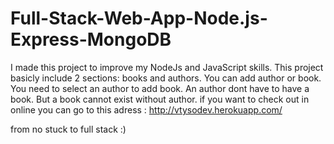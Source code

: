 # Full-Stack-Web-App-Node.js-Express-MongoDB
I made this project to improve my NodeJs and JavaScript skills.
This project basicly include 2 sections: books and authors.
You can add author or book. You need to select an author to add book.
An author dont have to have a book. But a book cannot exist without author.
if you want to check out in online you can go to this adress : http://vtysodev.herokuapp.com/

from no stuck to full stack :)
